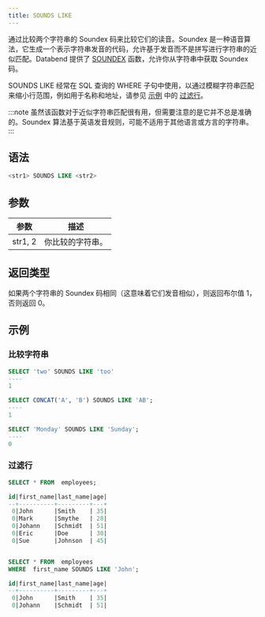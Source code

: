 ```yaml
---
title: SOUNDS LIKE
---
```


通过比较两个字符串的 Soundex 码来比较它们的读音。Soundex 是一种语音算法，它生成一个表示字符串发音的代码，允许基于发音而不是拼写进行字符串的近似匹配。Databend 提供了 [SOUNDEX](soundex.md) 函数，允许你从字符串中获取 Soundex 码。

SOUNDS LIKE 经常在 SQL 查询的 WHERE 子句中使用，以通过模糊字符串匹配来缩小行范围，例如用于名称和地址，请参见 [示例](#examples) 中的 [过滤行](#filtering-rows)。

:::note
虽然该函数对于近似字符串匹配很有用，但需要注意的是它并不总是准确的。Soundex 算法基于英语发音规则，可能不适用于其他语言或方言的字符串。
:::

## 语法

```sql
<str1> SOUNDS LIKE <str2>
```

## 参数

| 参数    | 描述         |
|-----------|-------------|
| str1, 2   | 你比较的字符串。 |

## 返回类型

如果两个字符串的 Soundex 码相同（这意味着它们发音相似），则返回布尔值 1，否则返回 0。

## 示例

### 比较字符串

```sql
SELECT 'two' SOUNDS LIKE 'too'
----
1

SELECT CONCAT('A', 'B') SOUNDS LIKE 'AB';
----
1

SELECT 'Monday' SOUNDS LIKE 'Sunday';
----
0
```

### 过滤行

```sql
SELECT * FROM  employees;

id|first_name|last_name|age|
--+----------+---------+---+
 0|John      |Smith    | 35|
 0|Mark      |Smythe   | 28|
 0|Johann    |Schmidt  | 51|
 0|Eric      |Doe      | 30|
 0|Sue       |Johnson  | 45|


SELECT * FROM  employees
WHERE  first_name SOUNDS LIKE 'John';

id|first_name|last_name|age|
--+----------+---------+---+
 0|John      |Smith    | 35|
 0|Johann    |Schmidt  | 51|
```